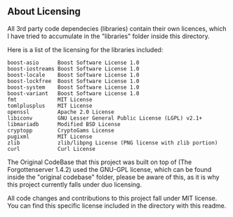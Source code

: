 ## About Licensing

All 3rd party code dependecies (libraries) contain their own licences, which I have tried to accumulate in the "libraries" folder inside this directory. 

Here is a list of the licensing for the libraries included:

```
boost-asio		Boost Software License 1.0
boost-iostreams	Boost Software License 1.0
boost-locale	Boost Software License 1.0
boost-lockfree	Boost Software License 1.0
boost-system	Boost Software License 1.0
boost-variant	Boost Software License 1.0
fmt				MIT License
tomlplusplus	MIT License
openssl			Apache 2.0 License
libiconv		GNU Lesser General Public License (LGPL) v2.1+
libmariadb		Modified BSD License
cryptopp		CryptoGams License
pugixml			MIT License
zlib			zlib/libpng License (PNG license with zlib portion)
curl			Curl License
```

The Original CodeBase that this project was built on top of (The Forgottenserver 1.4.2) used the GNU-GPL license, which can be found inside the "original codebase" folder, please be aware of this, as it is why this project currently falls under duo licensing.

All code changes and contributions to this project fall under MIT license. You can find this specific license included in the directory with this readme.